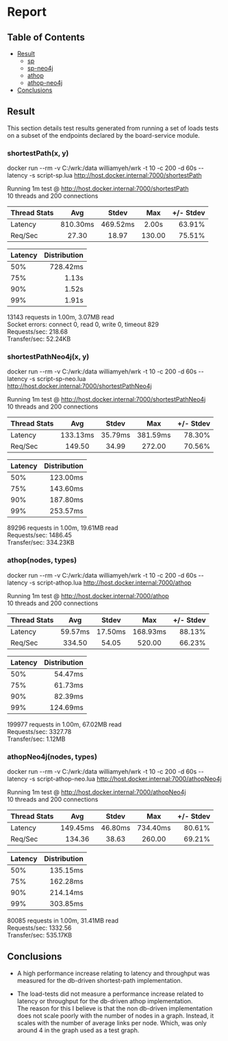 # Report

## Table of Contents

- [Result](#result)
  - [sp](#shortestpathx-y)
  - [sp-neo4j](#shortestpathneo4jx-y)
  - [athop](#athopnodes-types)
  - [athop-neo4j](#athopneo4jnodes-types)
- [Conclusions](#conclusions)

## Result

This section details test results generated from running a set of loads tests on 
a subset of the endpoints declared by the board-service module.  

### shortestPath(x, y)
 
docker run --rm -v C:/wrk:/data williamyeh/wrk -t 10 -c 200 -d 60s --latency -s script-sp.lua 
http://host.docker.internal:7000/shortestPath    

Running 1m test @ http://host.docker.internal:7000/shortestPath   
10 threads and 200 connections    

| Thread  Stats | Avg      | Stdev    | Max    | +/- Stdev |
| :---          | :---:    | :---:    | :---:  | ---:      |
| Latency       | 810.30ms | 469.52ms | 2.00s  | 63.91%    |
| Req/Sec       | 27.30    | 18.97    | 130.00 | 75.51%    |

| Latency | Distribution | 
| :---    | ---:         |
| 50%     | 728.42ms     |
| 75%     | 1.13s        |
| 90%     | 1.52s        |
| 99%     | 1.91s        |
   
13143 requests in 1.00m, 3.07MB read    
Socket errors: connect 0, read 0, write 0, timeout 829    
Requests/sec: 218.68    
Transfer/sec: 52.24KB    

### shortestPathNeo4j(x, y)

docker run --rm -v C:/wrk:/data williamyeh/wrk -t 10 -c 200 -d 60s --latency -s script-sp-neo.lua 
http://host.docker.internal:7000/shortestPathNeo4j   
 
Running 1m test @ http://host.docker.internal:7000/shortestPathNeo4j    
10 threads and 200 connections    

| Thread  Stats | Avg      | Stdev    | Max      | +/- Stdev |
| :---          | :---:    | :---:    | :---:    | ---:      |
| Latency       | 133.13ms | 35.79ms  | 381.59ms | 78.30%    |
| Req/Sec       | 149.50   | 34.99    | 272.00   | 70.56%    |

| Latency | Distribution | 
| :---    | ---:         |
| 50%     | 123.00ms     |
| 75%     | 143.60ms     |
| 90%     | 187.80ms     |
| 99%     | 253.57ms     |

89296 requests in 1.00m, 19.61MB read    
Requests/sec: 1486.45    
Transfer/sec: 334.23KB      

### athop(nodes, types)
docker run --rm -v C:/wrk:/data williamyeh/wrk -t 10 -c 200 -d 60s --latency -s script-athop.lua 
http://host.docker.internal:7000/athop    

Running 1m test @ http://host.docker.internal:7000/athop    
10 threads and 200 connections    

| Thread  Stats | Avg      | Stdev    | Max      | +/- Stdev |
| :---          | :---:    | :---:    | :---:    | ---:      |
| Latency       | 59.57ms  | 17.50ms  | 168.93ms | 88.13%    |
| Req/Sec       | 334.50   | 54.05    | 520.00   | 66.23%    |

| Latency | Distribution | 
| :---    | ---:         |
| 50%     | 54.47ms      |
| 75%     | 61.73ms      |
| 90%     | 82.39ms      |
| 99%     | 124.69ms     |
   
199977 requests in 1.00m, 67.02MB read    
Requests/sec: 3327.78    
Transfer/sec: 1.12MB    

### athopNeo4j(nodes, types)

docker run --rm -v C:/wrk:/data williamyeh/wrk -t 10 -c 200 -d 60s --latency -s script-athop-neo.lua 
http://host.docker.internal:7000/athopNeo4j    
    
Running 1m test @ http://host.docker.internal:7000/athopNeo4j    
10 threads and 200 connections

| Thread  Stats | Avg      | Stdev     | Max      | +/- Stdev |
| :---          | :---:    | :---:     | :---:    | ---:      |
| Latency       | 149.45ms | 46.80ms   | 734.40ms | 80.61%    |
| Req/Sec       | 134.36   | 38.63     | 260.00   | 69.21%    |

| Latency | Distribution | 
| :---    | ---:         |
| 50%     | 135.15ms     |
| 75%     | 162.28ms     |
| 90%     | 214.14ms     |
| 99%     | 303.85ms        |

80085 requests in 1.00m, 31.41MB read    
Requests/sec: 1332.56    
Transfer/sec: 535.17KB

## Conclusions

- A high performance increase relating to latency and throughput was measured for the db-driven 
shortest-path implementation. 

- The load-tests did not measure a performance increase related to latency or throughput for 
the db-driven athop implementation.    
The reason for this I believe is that the non db-driven implementation does not scale poorly 
with the number of nodes in a graph. Instead, it scales with the number of average links per node. 
Which, was only around 4 in the graph used as a test graph.